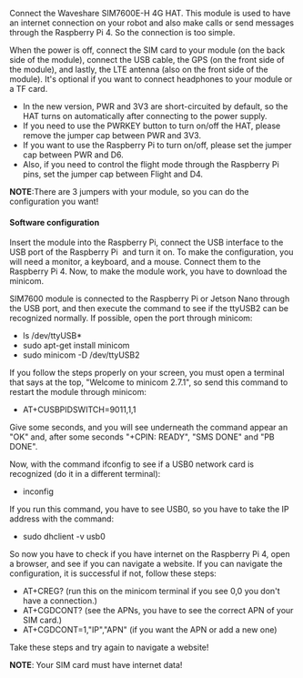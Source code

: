 Connect the Waveshare SIM7600E-H 4G HAT. This module is used to have an internet connection on your robot and also make calls or send messages through the Raspberry Pi 4.
So the connection is too simple.


When the power is off, connect the SIM card to your module (on the back side of the module), connect the USB cable, the GPS (on the front side of the module), and lastly, the LTE antenna (also on the front side of the module). It's optional if you want to connect headphones to your module or a TF card.


* In the new version, PWR and 3V3 are short-circuited by default, so the HAT turns on automatically after connecting to the power supply.
* If you need to use the PWRKEY button to turn on/off the HAT, please remove the jumper cap between PWR and 3V3.
* If you want to use the Raspberry Pi to turn on/off, please set the jumper cap between PWR and D6.
* Also, if you need to control the flight mode through the Raspberry Pi pins, set the jumper cap between Flight and D4.


**NOTE**:There are 3 jumpers with your module, so you can do the configuration you want!


#### Software configuration


Insert the module into the Raspberry Pi, connect the USB interface to the USB port of the Raspberry Pi  and turn it on.
To make the configuration, you will need a monitor, a keyboard, and a mouse. Connect them to the Raspberry Pi 4.
Now, to make the module work, you have to download the minicom.


SIM7600 module is connected to the Raspberry Pi or Jetson Nano through the USB port, and then execute the command to see if the ttyUSB2 can be recognized normally. If possible, open the port through minicom:


* ls /dev/ttyUSB*
* sudo apt-get install minicom
* sudo minicom -D /dev/ttyUSB2


If you follow the steps properly on your screen, you must open a terminal that says at the top, "Welcome to minicom 2.7.1", so send this command to restart the module through minicom:


* AT+CUSBPIDSWITCH=9011,1,1


Give some seconds, and you will see underneath the command appear an "OK" and, after some seconds "+CPIN: READY", "SMS DONE" and "PB DONE".


Now, with the command ifconfig to see if a USB0 network card is recognized (do it in a different terminal):


* inconfig


If you run this command, you have to see USB0, so you have to take the IP address with the command:


* sudo dhclient -v usb0


So now you have to check if you have internet on the Raspberry Pi 4, open a browser, and see if you can navigate a website. If you can navigate the configuration, it is successful if not, follow these steps:


* AT+CREG? (run this on the minicom terminal if you see 0,0 you don't have a connection.)
* AT+CGDCONT? (see the APNs, you have to see the correct APN of your SIM card.)
* AT+CGDCONT=1,"IP","APN" (if you want the APN or add a new one)


Take these steps and try again to navigate a website!


**NOTE**: Your SIM card must have internet data!

